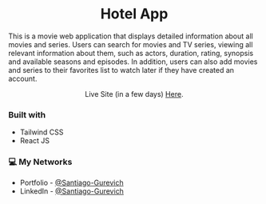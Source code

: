 <h1 align="center">Hotel App</h1>

<p>This is a movie web application that displays detailed information about all movies and series. Users can search for movies and TV series, viewing all relevant information about them, such as actors, duration, rating, synopsis and available seasons and episodes. In addition, users can also add movies and series to their favorites list to watch later if they have created an account.</p>

<p align="center">Live Site (in a few days) <a href="/https://gurehotelwebsite.netlify.app/room/5">Here</a>.</p>



### Built with

- Tailwind CSS
- React JS


### 💻 My Networks

- Portfolio - [@Santiago-Gurevich]('')
- LinkedIn - [@Santiago-Gurevich](https://www.linkedin.com/in/santiago-gurevich/)
